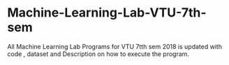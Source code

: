 # Machine-Learning-Lab-VTU-7th-sem
All Machine Learning Lab Programs for VTU 7tth sem 2018 is updated with code , dataset and Description on how to execute the program.
